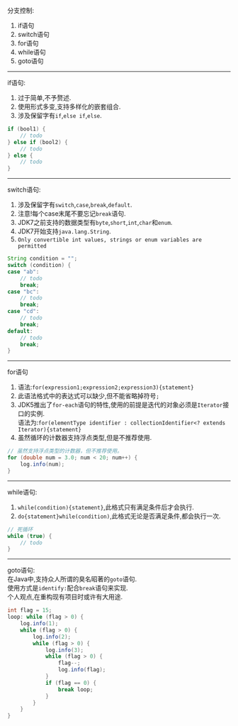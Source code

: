 分支控制:  
1. if语句  
1. switch语句  
1. for语句  
1. while语句  
1. goto语句  

---

if语句:  
1. 过于简单,不予赘述.  
1. 使用形式多变,支持多样化的嵌套组合.  
1. 涉及保留字有`if`,`else if`,`else`.  
```java
if (bool1) {  
    // todo  
} else if (bool2) {
    // todo  
} else {  
    // todo  
}  
```  

---

switch语句:  
1. 涉及保留字有`switch`,`case`,`break`,`default`.  
1. 注意!每个case末尾不要忘记`break`语句.  
1. JDK7之前支持的数据类型有`byte`,`short`,`int`,`char`和`enum`.  
1. JDK7开始支持`java.lang.String`.  
1. `Only convertible int values, strings or enum variables are permitted`  
```java
String condition = "";  
switch (condition) {  
case "ab":  
    // todo  
    break;  
case "bc":  
    // todo  
    break;  
case "cd":  
    // todo  
    break;  
default:  
    // todo  
    break;  
}  
```  

---

for语句  
1. 语法:`for(expression1;expression2;expression3){statement}`  
1. 此语法格式中的表达式可以缺少,但不能省略掉符号`;`  
1. JDK5推出了`for-each`语句的特性,使用的前提是迭代的对象必须是`Iterator`接口的实例.  
   语法为:`for(elementType identifier : collectionIdentifier<? extends Iterator){statement}`  
1. 虽然循环的计数器支持浮点类型,但是不推荐使用.  
```java
// 虽然支持浮点类型的计数器，但不推荐使用。  
for (double num = 3.0; num < 20; num++) {
    log.info(num);  
}  
```  

---

while语句:  
1. `while(condition){statement}`,此格式只有满足条件后才会执行.  
1. `do{statement}while(condition)`,此格式无论是否满足条件,都会执行一次.  
```java
// 死循环  
while (true) {
    // todo  
}  
```  

---

goto语句:  
在Java中,支持众人所谓的臭名昭著的`goto`语句.  
使用方式是`identify:`配合`break`语句来实现.  
个人观点,在重构现有项目时或许有大用途.  
```java
int flag = 15;  
loop: while (flag > 0) {  
    log.info(1);  
    while (flag > 0) {  
        log.info(2);  
        while (flag > 0) {  
            log.info(3);  
            while (flag > 0) {  
                flag--;  
                log.info(flag);  
            }  
            if (flag == 0) {  
                break loop;  
            }  
        }  
    }  
}  
```  
